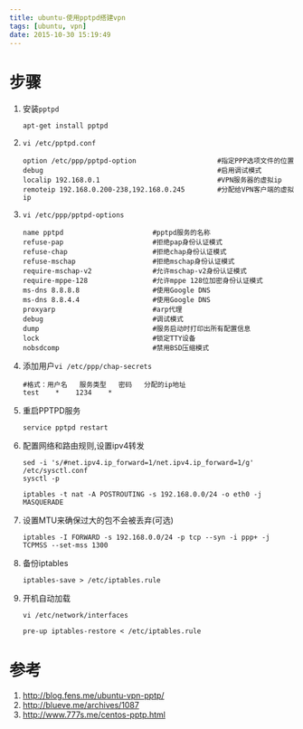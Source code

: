 ```yaml
---
title: ubuntu-使用pptpd搭建vpn
tags: [ubuntu, vpn]
date: 2015-10-30 15:19:49
---
```


# 步骤

1.  安装`pptpd`

        apt-get install pptpd

1.  `vi /etc/pptpd.conf`

        option /etc/ppp/pptpd-option                    #指定PPP选项文件的位置
        debug                                           #启用调试模式
        localip 192.168.0.1                             #VPN服务器的虚拟ip
        remoteip 192.168.0.200-238,192.168.0.245        #分配给VPN客户端的虚拟ip

1.  `vi /etc/ppp/pptpd-options`

        name pptpd                      #pptpd服务的名称
        refuse-pap                      #拒绝pap身份认证模式
        refuse-chap                     #拒绝chap身份认证模式
        refuse-mschap                   #拒绝mschap身份认证模式
        require-mschap-v2               #允许mschap-v2身份认证模式
        require-mppe-128                #允许mppe 128位加密身份认证模式
        ms-dns 8.8.8.8                  #使用Google DNS
        ms-dns 8.8.4.4                  #使用Google DNS
        proxyarp                        #arp代理
        debug                           #调试模式
        dump                            #服务启动时打印出所有配置信息
        lock                            #锁定TTY设备
        nobsdcomp                       #禁用BSD压缩模式

1.  添加用户`vi /etc/ppp/chap-secrets`

        #格式：用户名   服务类型   密码   分配的ip地址
        test    *    1234    *

1.  重启PPTPD服务

        service pptpd restart

1.  配置网络和路由规则,设置ipv4转发

        sed -i 's/#net.ipv4.ip_forward=1/net.ipv4.ip_forward=1/g' /etc/sysctl.conf
        sysctl -p

        iptables -t nat -A POSTROUTING -s 192.168.0.0/24 -o eth0 -j MASQUERADE

1.  设置MTU来确保过大的包不会被丢弃(可选)

        iptables -I FORWARD -s 192.168.0.0/24 -p tcp --syn -i ppp+ -j TCPMSS --set-mss 1300

1.  备份iptables

        iptables-save > /etc/iptables.rule

1.  开机自动加载

        vi /etc/network/interfaces

        pre-up iptables-restore < /etc/iptables.rule

# 参考

1.  <http://blog.fens.me/ubuntu-vpn-pptp/>
1.  <http://blueve.me/archives/1087>
1.  <http://www.777s.me/centos-pptp.html>
